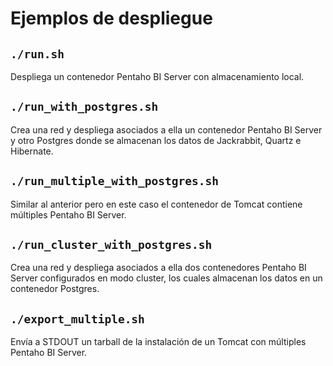 # Ejemplos de despliegue

## `./run.sh`

Despliega un contenedor Pentaho BI Server con almacenamiento local.

## `./run_with_postgres.sh`

Crea una red y despliega asociados a ella un contenedor Pentaho BI Server y otro Postgres donde se almacenan los datos de Jackrabbit, Quartz e Hibernate.

## `./run_multiple_with_postgres.sh`

Similar al anterior pero en este caso el contenedor de Tomcat contiene múltiples Pentaho BI Server.

## `./run_cluster_with_postgres.sh`

Crea una red y despliega asociados a ella dos contenedores Pentaho BI Server configurados en modo cluster, los cuales almacenan los datos en un contenedor Postgres.

## `./export_multiple.sh`

Envía a STDOUT un tarball de la instalación de un Tomcat con múltiples Pentaho BI Server.
